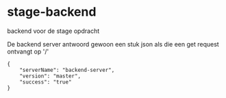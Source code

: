 # stage-backend
backend voor de stage opdracht

De backend server antwoord gewoon een stuk json als die een get request ontvangt op '/'

	{
        "serverName": "backend-server",
        "version": "master",
        "success": "true"
    }